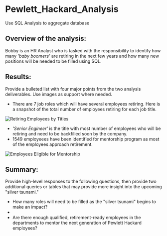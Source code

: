 # Pewlett_Hackard_Analysis
Use SQL Analysis to aggregate database
## Overview of the analysis: 
Bobby is an HR Analyst who is tasked with the responsibility to identify how many *'baby boomers'* are retiring in the next few years and how many new positions will be needed to be filled using SQL.
## Results: 
Provide a bulleted list with four major points from the two analysis deliverables. Use images as support where needed.
- There are 7 job roles which will have several employees retiring. Here is a snapshot of the total number of employees retiring for each job title.

![Retiring Employees by Titles](https://user-images.githubusercontent.com/84694664/129493951-929947f5-82f5-4af0-861f-893e3be82594.PNG)

- *'Senior Engineer'* is the title with most number of employees who will be retiring and need to be backfilled soon by the company.
- 1549 employeees have been identified for mentorship program as most of the employees approach retirement.

![Employees Eligible for Mentorship](https://user-images.githubusercontent.com/84694664/129494141-a8d39d82-163a-4e86-9fe8-9daefb6ab823.PNG)


## Summary: 
Provide high-level responses to the following questions, then provide two additional queries or tables that may provide more insight into the upcoming "silver tsunami."
- How many roles will need to be filled as the "silver tsunami" begins to make an impact?
- 
- Are there enough qualified, retirement-ready employees in the departments to mentor the next generation of Pewlett Hackard employees?
